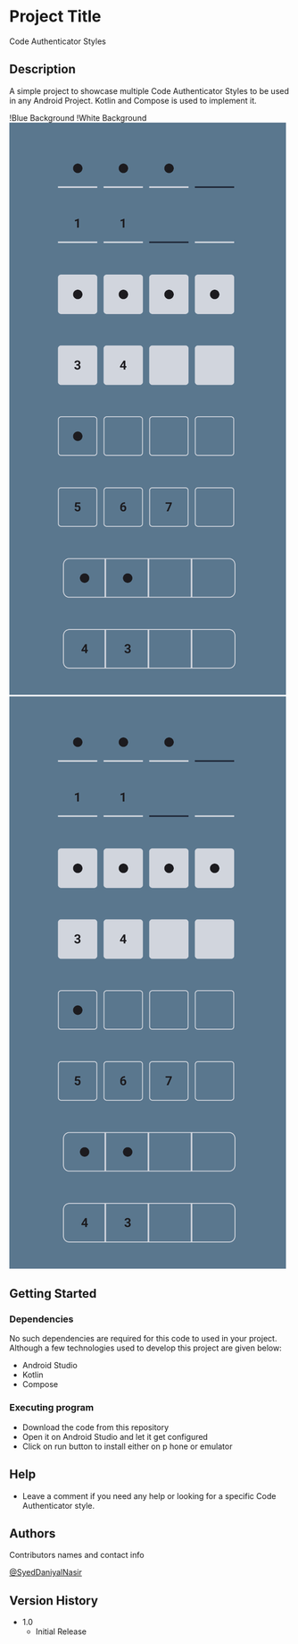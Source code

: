 # Project Title

Code Authenticator Styles 

## Description
A simple project to showcase multiple Code Authenticator Styles to be used in any Android Project. Kotlin and Compose is used to implement it.

!Blue Background !White Background
![alt-text-1](screenshots/blue_background.png "title-1") ![alt-text-2](screenshots/blue_background.png "title-2")

## Getting Started

### Dependencies

No such dependencies are required for this code to used in your project. Although a few technologies used to develop this project are given below:

* Android Studio
* Kotlin 
* Compose

### Executing program

* Download the code from this repository
* Open it on Android Studio and let it get configured
* Click on run button to install either on p hone or emulator

## Help

* Leave a comment if you need any help or looking for a specific Code Authenticator style.

## Authors

Contributors names and contact info

[@SyedDaniyalNasir](https://www.linkedin.com/in/syeddaniyalnasir/)

## Version History

* 1.0
    * Initial Release